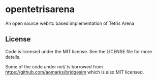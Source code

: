 # opentetrisarena
An open source webrtc based implementation of Tetris Arena


## License

Code is licensed under the MIT license. See the LICENSE file for more details.

Some of the code under net/ is borrowed from https://github.com/aomarks/bridgesim which is also MIT licensed.
